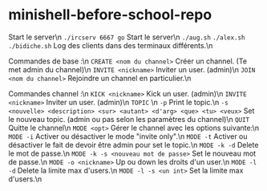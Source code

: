 # minishell-before-school-repo


Start le server\n
```./ircserv 6667 go``` Start le server\n
 ```./aug.sh``` ```./alex.sh``` ```./bidiche.sh``` Log des clients dans des terminaux différents.\n

Commandes de base :\n
 ```CREATE <nom du channel>``` Créer un channel. (Te met admin du channel)\n
 ```INVITE <nickname>``` Inviter un user.  (admin)\n
```JOIN <nom du channel>``` Rejoindre un channel en particulier.\n

Commandes channel :\n
```KICK <nickname>``` Kick un user. (admin)\n
```INVITE <nickname>``` Inviter un user. (admin)\n
```TOPIC``` \n
        ```-p``` Print le topic.\n
        ```-s <nouvelle> <description> <sur> <autant> <d'arg> <que> <tu> <veux>``` Set le nouveau topic. (admin ou pas selon les paramètres du channel)\n
```QUIT``` Quitte le channel\n
```MODE <opt>``` Gérer le channel avec les options suivante:\n
        ```MODE -i``` Activer ou désactiver le mode "invite only".\n
        ```MODE -t``` Activer ou désactiver le fait de devoir être admin pour set le topic.\n
        ```MODE -k -d``` Delete le mot de passe.\n
        ```MODE -k -s <nouveau mot de passe>``` Set le nouveau mot de passe.\n
        ```MODE -o <nickname>``` Up ou down les droits d'un user.\n
        ```MODE -l -d``` Delete la limite max d'users.\n
        ```MODE -l -s <un int>``` Set la limite max d'users.\n
